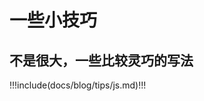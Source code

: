 # 一些小技巧

## 不是很大，一些比较灵巧的写法

<!-- prettier-ignore-start -->

!!!include(docs/blog/tips/js.md)!!!

<!-- prettier-ignore-end -->
